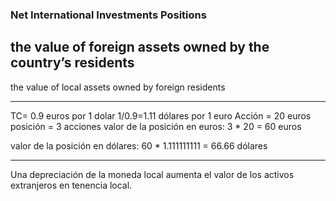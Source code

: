 ### Net International Investments Positions

the value of foreign assets owned by the country’s residents
-
the value of local assets owned by foreign residents

---
TC= 0.9 euros por 1 dolar
	1/0.9=1.11 dólares por 1 euro
Acción = 20 euros
posición = 3 acciones
valor de la posición en euros: 3 * 20 = 60 euros

valor de la posición en dólares: 
60 * 1.111111111 = 66.66 dólares

---
Una depreciación de la moneda local aumenta el valor de los activos extranjeros en tenencia local.  